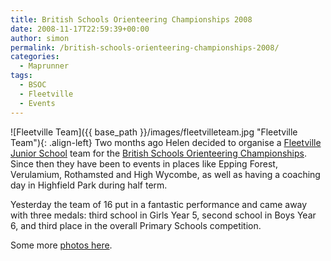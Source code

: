 ```yaml
---
title: British Schools Orienteering Championships 2008
date: 2008-11-17T22:59:39+00:00
author: simon
permalink: /british-schools-orienteering-championships-2008/
categories:
  - Maprunner
tags:
  - BSOC
  - Fleetville
  - Events
---
```

![Fleetville Team]({{ base_path }}/images/fleetvilleteam.jpg "Fleetville Team"){: .align-left}
Two months ago Helen decided to organise a <a href="http://www.fleetvillejm.herts.sch.uk/">Fleetville Junior School</a> team for the <a href="http://www.cix.co.uk/~neper/bsoc08/" >British Schools Orienteering Championships</a>. Since then they have been to events in places like Epping Forest, Verulamium, Rothamsted and High Wycombe, as well as having a coaching day in Highfield Park during half term.
<!--more-->

Yesterday the team of 16 put in a fantastic performance and came away with three medals: third school in Girls Year 5, second school in Boys Year 6, and third place in the overall Primary Schools competition.

Some more <a href="http://www.flickr.com/photos/maprunner/sets/72157609306907791/">photos here</a>.
